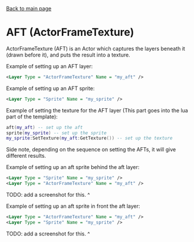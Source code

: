[Back to main page](..)
# AFT (ActorFrameTexture)

ActorFrameTexture (AFT) is an Actor which captures the layers beneath it (drawn before it), and puts the result into a texture.

Example of setting up an AFT layer:
```xml
<Layer Type = "ActorFrameTexture" Name = "my_aft" />
```

Example of setting up an AFT sprite:
```xml
<Layer Type = "Sprite" Name = "my_sprite" />
```

Example of setting the texture for the AFT layer (This part goes into the lua part of the template):
```lua
aft(my_aft) -- set up the aft
sprite(my_sprite) -- set up the sprite
my_sprite:SetTexture(my_aft:GetTexture()) -- set up the texture
```

Side note, depending on the sequence on setting the AFTs, it will give different results.

Example of setting up an aft sprite behind the aft layer:
```xml
<Layer Type = "Sprite" Name = "my_sprite" />
<Layer Type = "ActorFrameTexture" Name = "my_aft" />
```

TODO: add a screenshot for this. ^

Example of setting up an aft sprite in front the aft layer:
```xml
<Layer Type = "ActorFrameTexture" Name = "my_aft" />
<Layer Type = "Sprite" Name = "my_sprite" />
```

TODO: add a screenshot for this. ^